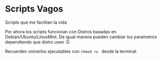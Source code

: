 # Scripts Vagos

Scripts que me facilitan la vida

Por ahora los scripts funcionan con Distros basadas en Debian/Ubuntu/LinuxMint.
De igual manera pueden cambiar los parametros dependiendo que distro usen :D.

Recuerden volverlos ejecutables con `chmod +x ` desde la terminal. 